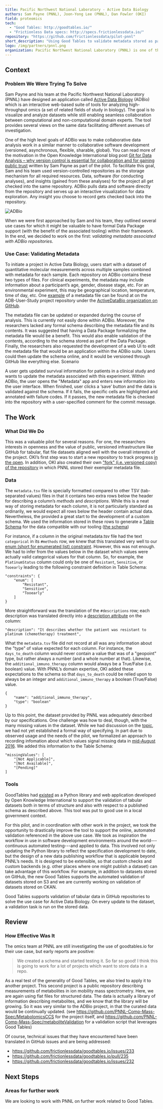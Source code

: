 ```yaml
---
title: Pacific Northwest National Laboratory - Active Data Biology
authors: Sam Payne (PNNL), Joon-Yong Lee (PNNL), Dan Fowler (OKI)
field: proteomics
tech:
  - "Good Tables: http://goodtables.io/"
  - "Frictionless Data specs: http://specs.frictionlessdata.io/"
repository: "https://github.com/frictionlessdata/pilot-pnnl"
short_description: "Using Good Tables to validate metadata stored as part of an biological application on GitHub"
logo: /img/partners/pnnl.png
organization: Pacific Northwest National Laboratory (PNNL) is one of the United States Department of Energy national laboratories, managed by the Department of Energy’s Office of Science. PNNL scientists conduct basic and applied research and development to strengthen U.S. scientific foundations for fundamental research and innovation.
---
```


## Context

### Problem We Were Trying To Solve

Sam Payne and his team at the Pacific Northwest National Laboratory
(PNNL) have designed an application called
[Active Data Biology](https://adbio.pnnl.gov/) (ADBio) which is an
interactive web-based suite of tools for analyzing high-throughput
omics (a set of related fields of study in biology).  The goal is to
visualize and analyze datasets while still enabling seamless
collaboration between computational and non-computational domain
experts.  The tool provides several views on the same data
facilitating different avenues of investigation.

One of the high level goals of ADBio was to make collaborative data
analysis work in a similar manner to collaborative software
development (versioned, asynchronous, flexible, sharable, global). You
can read more of the motivation in the Open Knowledge International
blog post
[Git for Data Analysis – why version control is essential for collaboration and for gaining public trust](https://blog.okfn.org/2016/11/29/git-for-data-analysis-why-version-control-is-essential-collaboration-public-trust/)
written by Sam Payne as part of the pilot.  To facilitate this goal,
Sam and his team used version-controlled repositories as the storage
mechanism for all required resources. Data, software (for conducting
analyses), and insights (gained from these analyses) for the project
all get checked into the same repository.  ADBio pulls data and
software directly from the repository and serves up an interactive
visualization for data exploration. Any insight you choose to record
gets checked back into the repository.

![ADBio](/img/pilots/adbio.png)

When we were first approached by Sam and his team, they outlined
several use cases for which it might be valuable to have formal Data
Package support (with the benefit of the associated tooling) within
their framework.  In the end, we decided to work on the first:
*validating metadata associated with ADBio repositories*.

### Use Case: Validating Metadata

To initiate a project in Active Data Biology, users start with a
dataset of quantitative molecular measurements across multiple samples
combined with metadata for each sample.  Each repository on ADBio
contains these two types of files. For clinical experiments, the
metadata may include information about a participant’s age, gender,
disease stage, etc. For an environmental experiment, this may be
geographical location, temperature, time of day, etc. One
[example](https://github.com/ActiveDataBio/ADB-User-Study/blob/master/metadata.tsv)
of a metadata file can be found at on the ADB-User-Study project
repository under the
[ActiveDataBio organization on GitHub](https://github.com/ActiveDataBio/).

The metadata file can be updated or expanded during the course of
analysis. This is currently not easily done within ADBio. Moreover,
the researchers lacked any formal schema describing the metadata file
and its contents. It was suggested that having a Data Package
formalizing the metadata file would be a benefit.  This would also
enable validation of the contents, according to the schema stored as
part of the Data Package. Finally, the researchers also requested the
development of a web UI to edit the metadata file that would be an
application within the ADBio suite. Users could then update the schema
online, and it would be versioned through GitHub like everything else.
Scenario

A user gets updated survival information for patients in a clinical
study and wants to update the metadata associated with this
experiment. Within ADBio, the user opens the "Metadata" app and enters
new information into the user interface. When finished, user clicks a
‘save’ button and the data is validated against the schema. If it
fails, the specific cells are highlighted and annotated with failure
codes. If it passes, the new metadata file is checked into the
repository with a user-specified comment for the commit message.

## The Work

### What Did We Do

This was a valuable pilot for several reasons.  For one, the
researchers interests in openness and the value of public, versioned
infrastructure like GitHub for tabular, flat file datasets aligned
well with the overall interests of the project.  OKI’s first step was
to start a new repository to track progress
[in the open](https://github.com/frictionlessdata/pilot-pnnl).  In
addition, OKI also created their own
["fork" (i.e. versioned copy) of the repository](https://github.com/frictionlessdata/ADB-User-Study)
in which PNNL stored their exemplar metadata file.

### Data

The `metadata.tsv` file is specially formatted compared to other TSV
(tab-separated values) files in that it contains two extra rows below
the header for describing a column’s *methods* and *descriptions*.
While this is a neat way of storing metadata for each column, it is
not particularly standard as ordinarily, we would expect all rows
below the header contain actual data.  Nevertheless, the provided a
great start to the development of a custom schema.  We used the
information stored in these rows to generate a
[Table Schema](http://specs.frictionlessdata.io/table-schema/) for the
data compatible with our tooling
([the schema](https://github.com/frictionlessdata/ADB-User-Study/blob/master/metadata-schema.json))

For instance, if a column in the original metadata.tsv file had the
text `categorical` in its `#methods` row, we knew that this translated
very well to our
[enum (short for enumerated list) constraint](http://specs.frictionlessdata.io/table-schema/#constraints).
However, this was not enough.  We had to infer from the values below
in the dataset which values were actually valid categorical values for
that column.  So, for example, the `PlatinumStatus` column could only
be one of `Resistant`, `Sensitive`, or `Tooearly` leading to the
following constraint definition in Table Schema:

```
"constraints": {
    "enum": [
        "Resistant",
        "Sensitive",
        "Tooearly"
    ]
}
```

More straightforward was the translation of the `#descriptions` row;
each description was translated directly into a
[description attribute](http://specs.frictionlessdata.io/table-schema/#description)
on the column:

```
"description": "It describes whether the patient was resistant to platinum (chemotherapy) treatment",
```

What the `metadata.tsv` file did not record at all was any information
about the "type" of value expected for each column.  For instance, the
`days_to_death` column would never contain a value that was of a
"geopoint" type, but rather always a number (and a whole number at
that).  Likewise, the `additional_immuno_therapy` column would always
be a True/False (i.e. boolean) value.  With PNNL’s domain expertise,
OKI added these expectations to the schema so that `days_to_death`
could be relied upon to always be an integer and
`additional_immuno_therapy` a boolean (True/False) value.

```
{
    "name": "additional_immuno_therapy",
    "type": "boolean"
}
```

Up to this point, the dataset provided by PNNL was adequately
described by our specifications.  One challenge was how to deal,
though, with the many missing values in the dataset.  While we had
discussion on the
[topic](https://github.com/frictionlessdata/specs/issues/97), we had
not yet established a formal way of specifying.  In part due to
observed usage and the needs of the pilot, we formalized an approach
to recording infomation about which values signal missing data in
[mid-August 2016](https://twitter.com/OKFNLabs/status/765568650699018241).
We added this information to the Table Schema:

```
"missingValues": [
    "[Not Applicable]",
    "[Not Available]",
    "[Pending]"
]
```

### Tools

GoodTables had
[existed](http://okfnlabs.org/blog/2015/02/20/introducing-goodtables.html)
as a Python library and web application developed by Open Knowledge
International to support the validation of tabular datasets both in
terms of structure and also with respect to a published schema as
described above.  This tool was put to good use in a local government
context.

For this pilot, and in coordination with other work in the project, we
took the opportunity to drastically improve the tool to support the
online, automated validation referenced in the above use case.  We
took as inspiration the workflow in use in software development
environments around the world---continuous automated testing---and
applied to data.  This involved not only updating the Python library
to reflect the specification development to date, but the design of a
new data publishing workflow that is applicable beyond PNNL’s needs.
It is designed to be extensible, so that custom checks and custom
backends (e.g. other places where one might publish a dataset) can
take advantage of this workflow.  For example, in addition to datasets
stored on GitHub, the new Good Tables supports the automated
validation of datasets stored on S3 and we are currently working on
validation of datasets stored on CKAN.

Good Tables supports validation of tabular data in GitHub repositories
to solve the use case for Active Data Biology.  On every update to the
dataset, a validation task is run on the stored data.

## Review

### How Effective Was It

The omics team at PNNL are still investigating the use of
goodtables.io for their use case, but early reports are positive:

> We created a schema and started testing it. So far so good! I think this is going to work for a lot of projects which want to store data in a repo.

As a real test of the generality of Good Tables, we also tried to apply
it to another project. This second project is a public repository
describing measurements of metabolites in ion mobility mass
spectrometry. Here, we are again using flat files for structured
data. The data is actually a library of information describing
metabolites, and we know that the library will be growing. So it was
very similar to the ADBio project, in that the curated data would be
continually updated. (see
<https://github.com/PNNL-Comp-Mass-Spec/MetabolomicsCCS> for the
project itself, and
<https://github.com/PNNL-Comp-Mass-Spec/metaboliteValidation> for a
validation script that leverages Good Tables)

Of course, technical issues that they have encountered have been
translated in GitHub issues and are being addressed:

- <https://github.com/frictionlessdata/goodtables.io/issues/233>
- <https://github.com/frictionlessdata/goodtables.io/pull/235>
- <https://github.com/frictionlessdata/goodtables.io/issues/232>

## Next Steps

### Areas for further work

We are looking to work with PNNL on further work related to Good
Tables.
